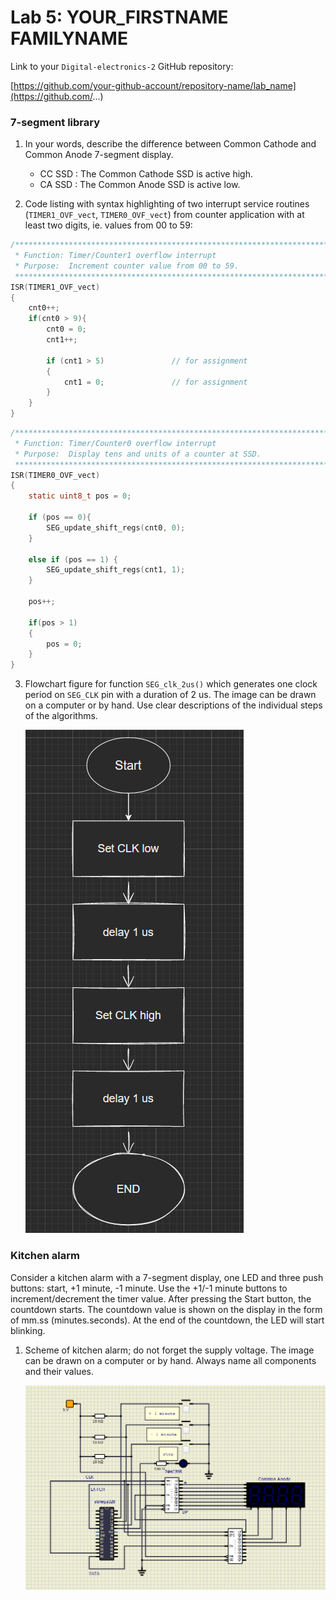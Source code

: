 # Lab 5: YOUR_FIRSTNAME FAMILYNAME

Link to your `Digital-electronics-2` GitHub repository:

[https://github.com/your-github-account/repository-name/lab_name](https://github.com/...)


### 7-segment library

1. In your words, describe the difference between Common Cathode and Common Anode 7-segment display.
   * CC SSD : The Common Cathode SSD is active high.
   * CA SSD : The Common Anode SSD is active low.

2. Code listing with syntax highlighting of two interrupt service routines (`TIMER1_OVF_vect`, `TIMER0_OVF_vect`) from counter application with at least two digits, ie. values from 00 to 59:

```c
/**********************************************************************
 * Function: Timer/Counter1 overflow interrupt
 * Purpose:  Increment counter value from 00 to 59.
 **********************************************************************/
ISR(TIMER1_OVF_vect)
{
    cnt0++;
	if(cnt0 > 9){
		cnt0 = 0;
		cnt1++;
		
        if (cnt1 > 5)				// for assignment
		{
			cnt1 = 0;				// for assignment
		}
	}
}
```

```c
/**********************************************************************
 * Function: Timer/Counter0 overflow interrupt
 * Purpose:  Display tens and units of a counter at SSD.
 **********************************************************************/
ISR(TIMER0_OVF_vect)
{
    static uint8_t pos = 0;

    if (pos == 0){
		SEG_update_shift_regs(cnt0, 0);
	}
	
    else if (pos == 1) {
		SEG_update_shift_regs(cnt1, 1);
	}
	
    pos++;
	
    if(pos > 1)
	{
		pos = 0;
	}
}
```

3. Flowchart figure for function `SEG_clk_2us()` which generates one clock period on `SEG_CLK` pin with a duration of 2&nbsp;us. The image can be drawn on a computer or by hand. Use clear descriptions of the individual steps of the algorithms.

   ![Flowchart of SEG_clk_2us](https://github.com/GabrielTfi/Digital-Electronics-2/blob/main/Labs/05-segments/flowchart_CLK.PNG)


### Kitchen alarm

Consider a kitchen alarm with a 7-segment display, one LED and three push buttons: start, +1 minute, -1 minute. Use the +1/-1 minute buttons to increment/decrement the timer value. After pressing the Start button, the countdown starts. The countdown value is shown on the display in the form of mm.ss (minutes.seconds). At the end of the countdown, the LED will start blinking.

1. Scheme of kitchen alarm; do not forget the supply voltage. The image can be drawn on a computer or by hand. Always name all components and their values.

   ![kitchen alarm circuit](https://github.com/GabrielTfi/Digital-Electronics-2/blob/main/Labs/05-segments/kitchen_alarm.PNG)

